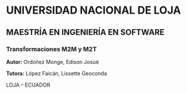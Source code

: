 # UNIVERSIDAD NACIONAL DE LOJA

## MAESTRÍA EN INGENIERÍA EN SOFTWARE

### Transformaciones M2M y M2T

**Autor:** Ordoñez Monge, Edison Josué

**Tutora:** López Faicán, Lissette Geoconda

LOJA – ECUADOR
